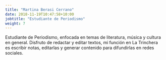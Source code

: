 ```yaml
---
title: "Martina Berasi Cerrano"
date: 2018-11-19T10:47:58+10:00
jobtitle: "Estudiante de Periodismo"
weight: 7
---
```

Estudiante de Periodismo, enfocada en temas de literatura, música y cultura en general. Disfruto de redactar y editar textos, mi función en La Trinchera es escribir notas, editarlas y generar contenido para difundirlas en redes sociales.
